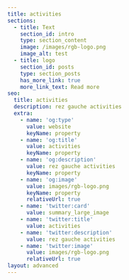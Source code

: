 ```yaml
---
title: activities
sections:
  - title: Text
    section_id: intro
    type: section_content
    image: /images/rgb-logo.png
    image_alt: test
  - title: logo
    section_id: posts
    type: section_posts
    has_more_link: true
    more_link_text: Read more
seo:
  title: activities
  description: rez gauche activities
  extra:
    - name: 'og:type'
      value: website
      keyName: property
    - name: 'og:title'
      value: activities
      keyName: property
    - name: 'og:description'
      value: rez gauche activities
      keyName: property
    - name: 'og:image'
      value: images/rgb-logo.png
      keyName: property
      relativeUrl: true
    - name: 'twitter:card'
      value: summary_large_image
    - name: 'twitter:title'
      value: activities
    - name: 'twitter:description'
      value: rez gauche activities
    - name: 'twitter:image'
      value: images/rgb-logo.png
      relativeUrl: true
layout: advanced
---
```


